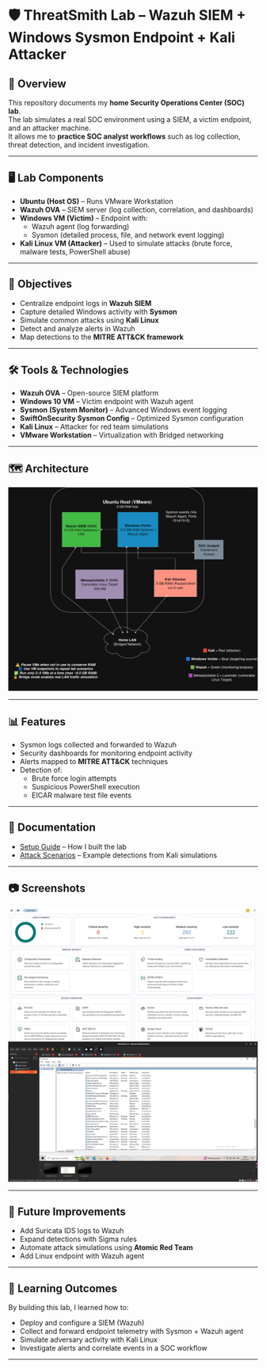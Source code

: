 # 🛡️ ThreatSmith Lab – Wazuh SIEM + Windows Sysmon Endpoint + Kali Attacker  

## 📌 Overview  
This repository documents my **home Security Operations Center (SOC) lab**.  
The lab simulates a real SOC environment using a SIEM, a victim endpoint, and an attacker machine.  
It allows me to **practice SOC analyst workflows** such as log collection, threat detection, and incident investigation.  

---

## 🖥️ Lab Components  
- **Ubuntu (Host OS)** – Runs VMware Workstation  
- **Wazuh OVA** – SIEM server (log collection, correlation, and dashboards)  
- **Windows VM (Victim)** – Endpoint with:
  - Wazuh agent (log forwarding)
  - Sysmon (detailed process, file, and network event logging)  
- **Kali Linux VM (Attacker)** – Used to simulate attacks (brute force, malware tests, PowerShell abuse)  

---

## 🎯 Objectives  
- Centralize endpoint logs in **Wazuh SIEM**  
- Capture detailed Windows activity with **Sysmon**  
- Simulate common attacks using **Kali Linux**  
- Detect and analyze alerts in Wazuh  
- Map detections to the **MITRE ATT&CK framework**  

---

## 🛠 Tools & Technologies  
- **Wazuh OVA** – Open-source SIEM platform  
- **Windows 10 VM** – Victim endpoint with Wazuh agent  
- **Sysmon (System Monitor)** – Advanced Windows event logging  
- **SwiftOnSecurity Sysmon Config** – Optimized Sysmon configuration  
- **Kali Linux** – Attacker for red team simulations  
- **VMware Workstation** – Virtualization with Bridged networking  

---

## 🗺️ Architecture  

![Architecture](images/Architecture.jpg)  

---

## 📊 Features  
- Sysmon logs collected and forwarded to Wazuh  
- Security dashboards for monitoring endpoint activity  
- Alerts mapped to **MITRE ATT&CK** techniques  
- Detection of:
  - Brute force login attempts  
  - Suspicious PowerShell execution  
  - EICAR malware test file events  

---

## 📂 Documentation  
- [Setup Guide](setup-guide.md) – How I built the lab  
- [Attack Scenarios](attack-scenarios.md) – Example detections from Kali simulations  

---

## 📷 Screenshots  
 
![Wazuh Dashboard](images/WazuhDashboard.png)  
![Sysmon Logs](images/Sysmon.png)  

---

## 🚀 Future Improvements  
- Add Suricata IDS logs to Wazuh  
- Expand detections with Sigma rules  
- Automate attack simulations using **Atomic Red Team**  
- Add Linux endpoint with Wazuh agent  

---

## 📌 Learning Outcomes  
By building this lab, I learned how to:  
- Deploy and configure a SIEM (Wazuh)  
- Collect and forward endpoint telemetry with Sysmon + Wazuh agent  
- Simulate adversary activity with Kali Linux  
- Investigate alerts and correlate events in a SOC workflow  

---
